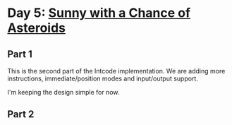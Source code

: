 # Day 5: [Sunny with a Chance of Asteroids](https://adventofcode.com/2019/day/5)

## Part 1

This is the second part of the Intcode implementation. We are adding more instructions, immediate/position modes and input/output support.

I'm keeping the design simple for now.

## Part 2

